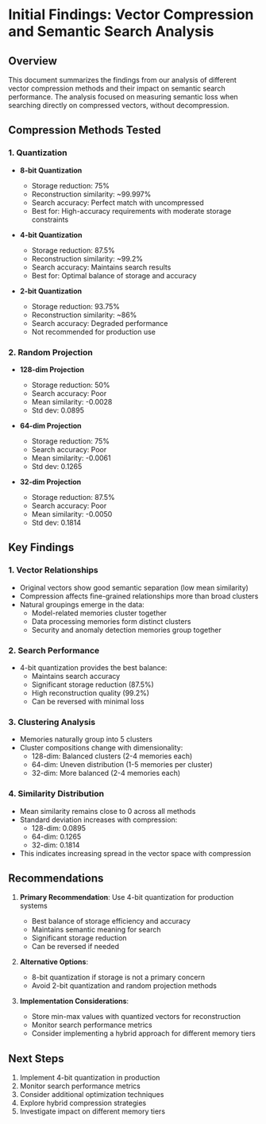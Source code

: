 # Initial Findings: Vector Compression and Semantic Search Analysis

## Overview
This document summarizes the findings from our analysis of different vector compression methods and their impact on semantic search performance. The analysis focused on measuring semantic loss when searching directly on compressed vectors, without decompression.

## Compression Methods Tested

### 1. Quantization
- **8-bit Quantization**
  - Storage reduction: 75%
  - Reconstruction similarity: ~99.997%
  - Search accuracy: Perfect match with uncompressed
  - Best for: High-accuracy requirements with moderate storage constraints

- **4-bit Quantization**
  - Storage reduction: 87.5%
  - Reconstruction similarity: ~99.2%
  - Search accuracy: Maintains search results
  - Best for: Optimal balance of storage and accuracy

- **2-bit Quantization**
  - Storage reduction: 93.75%
  - Reconstruction similarity: ~86%
  - Search accuracy: Degraded performance
  - Not recommended for production use

### 2. Random Projection
- **128-dim Projection**
  - Storage reduction: 50%
  - Search accuracy: Poor
  - Mean similarity: -0.0028
  - Std dev: 0.0895

- **64-dim Projection**
  - Storage reduction: 75%
  - Search accuracy: Poor
  - Mean similarity: -0.0061
  - Std dev: 0.1265

- **32-dim Projection**
  - Storage reduction: 87.5%
  - Search accuracy: Poor
  - Mean similarity: -0.0050
  - Std dev: 0.1814

## Key Findings

### 1. Vector Relationships
- Original vectors show good semantic separation (low mean similarity)
- Compression affects fine-grained relationships more than broad clusters
- Natural groupings emerge in the data:
  - Model-related memories cluster together
  - Data processing memories form distinct clusters
  - Security and anomaly detection memories group together

### 2. Search Performance
- 4-bit quantization provides the best balance:
  - Maintains search accuracy
  - Significant storage reduction (87.5%)
  - High reconstruction quality (99.2%)
  - Can be reversed with minimal loss

### 3. Clustering Analysis
- Memories naturally group into 5 clusters
- Cluster compositions change with dimensionality:
  - 128-dim: Balanced clusters (2-4 memories each)
  - 64-dim: Uneven distribution (1-5 memories per cluster)
  - 32-dim: More balanced (2-4 memories each)

### 4. Similarity Distribution
- Mean similarity remains close to 0 across all methods
- Standard deviation increases with compression:
  - 128-dim: 0.0895
  - 64-dim: 0.1265
  - 32-dim: 0.1814
- This indicates increasing spread in the vector space with compression

## Recommendations

1. **Primary Recommendation**: Use 4-bit quantization for production systems
   - Best balance of storage efficiency and accuracy
   - Maintains semantic meaning for search
   - Significant storage reduction
   - Can be reversed if needed

2. **Alternative Options**:
   - 8-bit quantization if storage is not a primary concern
   - Avoid 2-bit quantization and random projection methods

3. **Implementation Considerations**:
   - Store min-max values with quantized vectors for reconstruction
   - Monitor search performance metrics
   - Consider implementing a hybrid approach for different memory tiers

## Next Steps

1. Implement 4-bit quantization in production
2. Monitor search performance metrics
3. Consider additional optimization techniques
4. Explore hybrid compression strategies
5. Investigate impact on different memory tiers 